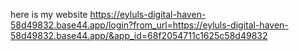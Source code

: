 here is my website 
https://eyluls-digital-haven-58d49832.base44.app/login?from_url=https://eyluls-digital-haven-58d49832.base44.app/&app_id=68f2054711c1625c58d49832
